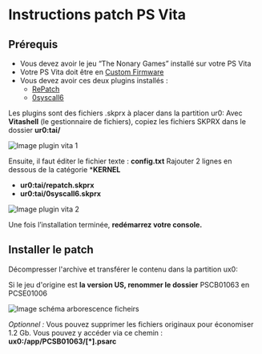 # Instructions patch PS Vita

## Prérequis

- Vous devez avoir le jeu “The Nonary Games” installé sur votre PS Vita
- Votre PS Vita doit être en [Custom Firmware](https://enso.henkaku.xyz/)
- Vous devez avoir ces deux plugins installés :
    - [RePatch](https://github.com/dots-tb/rePatch-reDux0/releases)
    - [0syscall6](https://github.com/SKGleba/0syscall6/releases)

Les plugins sont des fichiers .skprx à placer dans la partition ur0:
Avec **Vitashell** (le gestionnaire de fichiers), copiez les fichiers SKPRX dans le dossier **ur0:tai/**

![Image plugin vita 1](/jeu/999/installation/plugin_vita_1.webp)

Ensuite, il faut éditer le fichier texte : **config.txt**
Rajouter 2 lignes en dessous de la catégorie ***KERNEL**
- **ur0:tai/repatch.skprx**
- **ur0:tai/0syscall6.skprx**

![Image plugin vita 2](/jeu/999/installation/plugin_vita_2.webp)

Une fois l’installation terminée, **redémarrez votre console.**

## Installer le patch

Décompresser l'archive et transférer le contenu dans la partition ux0:



Si le jeu d'origine est **la version US, renommer le dossier** PSCB01063 en PCSE01006

![Image schéma arborescence ficheirs](/jeu/999/installation/patch_vita_1.webp)

*Optionnel :* Vous pouvez supprimer les fichiers originaux pour économiser 1.2 Gb. Vous pouvez y accéder via ce chemin :  **ux0:/app/PCSB01063/[*].psarc**

